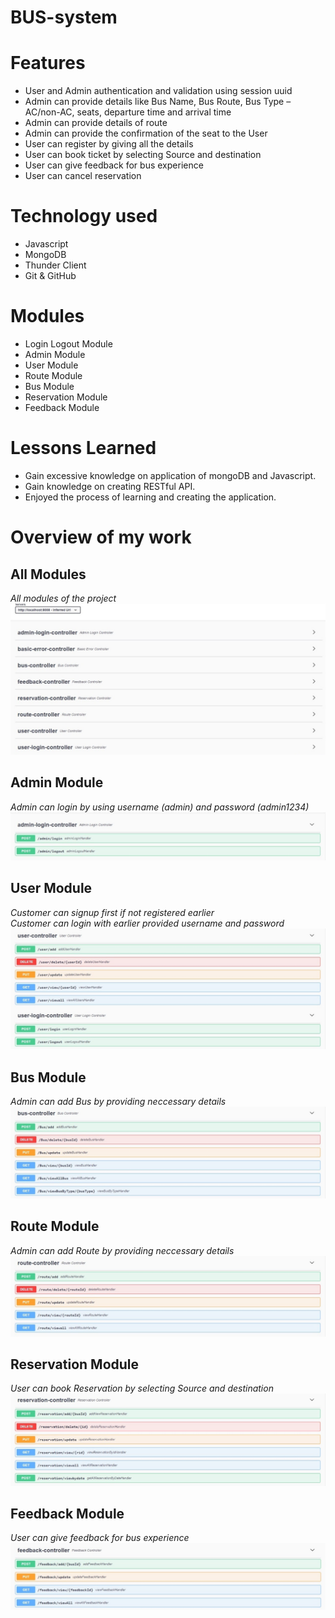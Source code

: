 # BUS-system

# Features

- User and Admin authentication and validation using session uuid
- Admin can provide details like Bus Name, Bus Route, Bus Type –AC/non-AC, seats, departure time and arrival time
- Admin can provide details of route
- Admin can provide the confirmation of the seat to the User
- User can register by giving all the details
- User can book ticket by selecting Source and destination
- User can give feedback for bus experience
- User can cancel reservation

# Technology used

- Javascript
- MongoDB
- Thunder Client
- Git & GitHub

# Modules

- Login Logout Module
- Admin Module
- User Module
- Route Module
- Bus Module
- Reservation Module
- Feedback Module

# Lessons Learned

- Gain excessive knowledge on application of mongoDB and Javascript.
- Gain knowledge on creating RESTful API.
- Enjoyed the process of learning and creating the application.

# Overview of my work

## **All Modules**

_All modules of the project_
</br>
![Er diagram](https://github.com/mayurisamanta/Masai-Travels-RESTful-API/blob/main/Assets/All_Modules.jpg?raw=true)

## **Admin Module**

_Admin can login by using username (admin) and password (admin1234)_
</br>
![Admin Module](https://github.com/mayurisamanta/Masai-Travels-RESTful-API/blob/main/Assets/Admin_Module.jpg?raw=true)

## **User Module**

_Customer can signup first if not registered earlier_
</br>
_Customer can login with earlier provided username and password_
</br>
![User Module](https://github.com/mayurisamanta/Masai-Travels-RESTful-API/blob/main/Assets/User_Module.jpg?raw=true)

## **Bus Module**

_Admin can add Bus by providing neccessary details_
</br>
![Bus Module*](https://github.com/mayurisamanta/Masai-Travels-RESTful-API/blob/main/Assets/Bus_Module.jpg?raw=true)

## **Route Module**

_Admin can add Route by providing neccessary details_
</br>
![Route Module](https://github.com/mayurisamanta/Masai-Travels-RESTful-API/blob/main/Assets/Route_Module.jpg?raw=true)

## **Reservation Module**

_User can book Reservation by selecting Source and destination_
</br>
![Reservation Module](https://github.com/mayurisamanta/Masai-Travels-RESTful-API/blob/main/Assets/Reservation_Module.jpg?raw=true)

## **Feedback Module**

_User can give feedback for bus experience_
</br>
![Feedback Module](https://github.com/mayurisamanta/Masai-Travels-RESTful-API/blob/main/Assets/Feedback_Module.jpg?raw=true)
